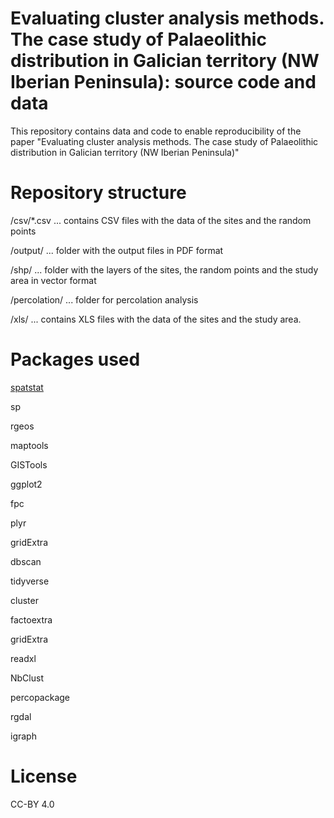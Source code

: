 # Evaluating cluster analysis methods. The case study of Palaeolithic distribution in Galician territory (NW Iberian Peninsula): source code and data
This repository contains data and code to enable reproducibility of the paper "Evaluating cluster analysis methods. The case study of Palaeolithic distribution in Galician territory (NW Iberian Peninsula)"

# Repository structure
/csv/*.csv ... contains CSV files with the data of the sites and the random points

/output/ ... folder with the output files in PDF format

/shp/ ... folder with the layers of the sites, the random points and the study area in vector format

/percolation/ ... folder for percolation analysis

/xls/ ... contains XLS files with the data of the sites and the study area.

# Packages used
[spatstat](https://cran.r-project.org/web/packages/spatstat/index.html)

sp

rgeos

maptools

GISTools

ggplot2

fpc

plyr

gridExtra

dbscan

tidyverse

cluster

factoextra

gridExtra

readxl

NbClust

percopackage

rgdal

igraph

# License
CC-BY 4.0

